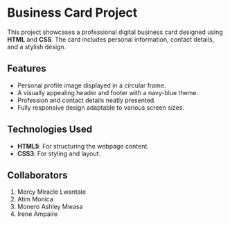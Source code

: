 # **Business Card Project**

This project showcases a professional digital business card designed using **HTML** and **CSS**. The card includes personal information, contact details, and a stylish design.

## **Features**
- Personal profile image displayed in a circular frame.
- A visually appealing header and footer with a navy-blue theme.
- Profession and contact details neatly presented.
- Fully responsive design adaptable to various screen sizes.


## **Technologies Used**
- **HTML5**: For structuring the webpage content.
- **CSS3**: For styling and layout.


## **Collaborators**
1. Mercy Miracle Lwantale
2. Atim Monica
3. Monero Ashley Mwasa
4. Irene Ampaire

